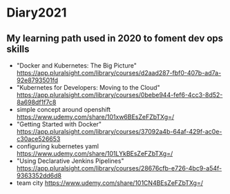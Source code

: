 # Diary2021

## My learning path used in 2020 to foment dev ops skills
- "Docker and Kubernetes: The Big Picture" https://app.pluralsight.com/library/courses/d2aad287-fbf0-407b-ad7a-92e8793501fd
- "Kubernetes for Developers: Moving to the Cloud" https://app.pluralsight.com/library/courses/0bebe944-fef6-4cc3-8d52-8a698df1f7c8
-  simple concept around openshift
https://www.udemy.com/share/101xw6BEsZeFZbTXg=/
- "Getting Started with Docker" https://app.pluralsight.com/library/courses/37092a4b-64af-429f-ac0e-c30ace526653
-  configuring kubernetes yaml
https://www.udemy.com/share/101LYkBEsZeFZbTXg=/
- "Using Declarative Jenkins Pipelines" https://app.pluralsight.com/library/courses/28676cfb-e726-4bc9-a54f-9363352dd6d8
- team city
https://www.udemy.com/share/101CN4BEsZeFZbTXg=/

